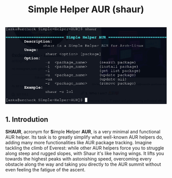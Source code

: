 <h1 align = "center"> Simple Helper AUR (shaur) </h1>
<h1 align = "center">
    <img src='img/banner_shaur.png'/>
</h1>

## 1. Introdution

**SHAUR**,  acronym for **S**imple **H**elper **AUR**, is a very minimal and functional AUR helper. Its task is to greatly simplify what well-known AUR helpers do, adding many more functionalities like AUR package tracking. Imagine tackling the climb of Everest: while other AUR helpers force you to struggle along steep and rugged slopes, with Shaur it's like having wings. It lifts you towards the highest peaks with astonishing speed, overcoming every obstacle along the way and taking you directly to the AUR summit without even feeling the fatigue of the ascent.
